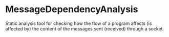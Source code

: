 # MessageDependencyAnalysis
Static analysis tool for checking how the flow of a program affects (is affected by) the content of the messages sent (received) through a socket.
